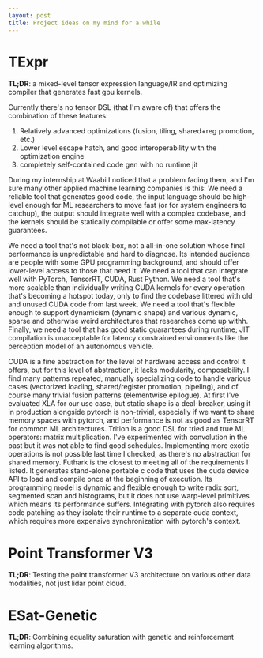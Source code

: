 ```yaml
---
layout: post
title: Project ideas on my mind for a while
---
```


# TExpr

**TL;DR**: a mixed-level tensor expression language/IR and optimizing compiler that generates fast gpu kernels.


Currently there's no tensor DSL (that I'm aware of) that offers the combination of these features:
1. Relatively advanced optimizations (fusion, tiling, shared+reg promotion, etc.)
2. Lower level escape hatch, and good interoperability with the optimization engine
3. completely self-contained code gen with no runtime jit

During my internship at Waabi I noticed that a problem facing them, and I'm sure many other applied machine learning companies is this: We need a reliable tool that generates good code, the input language should be high-level enough for ML researchers to move fast (or for system engineers to catchup), the output should integrate well with a complex codebase, and the kernels should be statically compilable or offer some max-latency guarantees. 

We need a tool that's not black-box, not a all-in-one solution whose final performance is unpredictable and hard to diagnose. Its intended audience are people with some GPU programming background, and should offer lower-level access to those that need it. We need a tool that can integrate well with PyTorch, TensorRT, CUDA, Rust Python. We need a tool that's more scalable than individually writing CUDA kernels for every operation that's becoming a hotspot today, only to find the codebase littered with old and unused CUDA code from last week. We need a tool that's flexible enough to support dynamicism (dynamic shape) and various dynamic, sparse and otherwise weird architectures that researches come up withh. Finally, we need a tool that has good static guarantees during runtime; JIT compilation is unacceptable for latency constrained environments like the perception model of an autonomous vehicle. 

CUDA is a fine abstraction for the level of hardware access and control it offers, but for this level of abstraction, it lacks modularity, composability. I find many patterns repeated, manually specializing code to handle various cases (vectorized loading, shared/register promotion, pipeling), and of course many trivial fusion patterns (elementwise epilogue). 
At first I've evaluated XLA for our use case, but static shape is a deal-breaker, using it in production alongside pytorch is non-trivial, especially if we want to share memory spaces with pytorch, and performance is not as good as TensorRT for common ML architectures.
Trition is a good DSL for tried and true ML operators: matrix multiplication. I've experimented with convolution in the past but it was not able to find good schedules. Implementing more exotic operations is not possible last time I checked, as there's no abstraction for shared memory.
Futhark is the closest to meeting all of the requirements I listed. It generates stand-alone portable c code that uses the cuda device API to load and compile once at the beginning of execution. Its programming model is dynamic and flexible enough to write radix sort, segmented scan and histograms, but it does not use warp-level primitives which means its performance suffers. Integrating with pytorch also requires code patching as they isolate their runtime to a separate cuda context, which requires more expensive synchronization with pytorch's context.


# Point Transformer V3

**TL;DR**: Testing the point transformer V3 architecture on various other data modalities, not just lidar point cloud. 


# ESat-Genetic

**TL;DR**: Combining equality saturation with genetic and reinforcement learning algorithms. 

